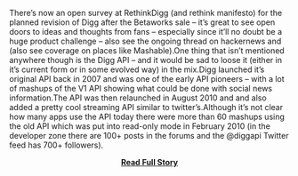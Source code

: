 <p>There’s now an open survey at RethinkDigg (and rethink manifesto) for the planned revision of Digg after the Betaworks sale – it’s great to see open doors to ideas and thoughts from fans – especially since it’ll no doubt be a huge product challenge – also see the ongoing thread on hackernews and (also see coverage on places like Mashable).One thing that isn’t mentioned anywhere though is the Digg API – and it would be sad to loose it (either in it’s current form or in some evolved way) in the mix.Digg launched it’s original API back in 2007 and was one of the early API pioneers – with a lot of mashups of the V1 API showing what could be done with social news information.The API was then relaunched in August 2010 and and also added a pretty cool streaming API similar to twitter’s.Although it’s not clear how many apps use the API today there were more than 60 mashups using the old API which was put into read-only mode in February 2010 (in the developer zone there are 100+ posts in the forums and the @diggapi Twitter feed has 700+ followers).</p>
<center><p><a href="http://www.3scale.net/2012/07/rethinking-digg-please-dont-forget-the-api/" style='padding:25px; font-sze:18px; font-weight: bold;'>Read Full Story</a></p></center>
